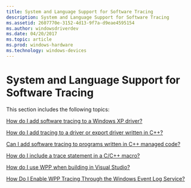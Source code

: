 ```yaml
---
title: System and Language Support for Software Tracing
description: System and Language Support for Software Tracing
ms.assetid: 2607770e-3152-4d13-9f7a-d9eae4595154
ms.author: windowsdriverdev
ms.date: 04/20/2017
ms.topic: article
ms.prod: windows-hardware
ms.technology: windows-devices
---
```


# System and Language Support for Software Tracing


This section includes the following topics:

[How do I add software tracing to a Windows XP driver?](how-do-i-implement-software-tracing-for-windows-xp-and-later-versions-.md)

[How do I add tracing to a driver or export driver written in C++?](how-do-i-add-tracing-to-a-driver-or-export-driver-written-in-c---.md)

[Can I add software tracing to programs written in C++ managed code?](can-i-add-software-tracing-to-programs-written-in-c---managed-code-.md)

[How do I include a trace statement in a C/C++ macro?](how-do-i-include-a-trace-statement-in-a-c-c---macro-.md)

[How do I use WPP when building in Visual Studio?](how-do-i-use-wpp-when-building-in-visual-studio-.md)

[How Do I Enable WPP Tracing Through the Windows Event Log Service?](enabling-wpp-tracing-through-windows-event-log.md)

 

 





